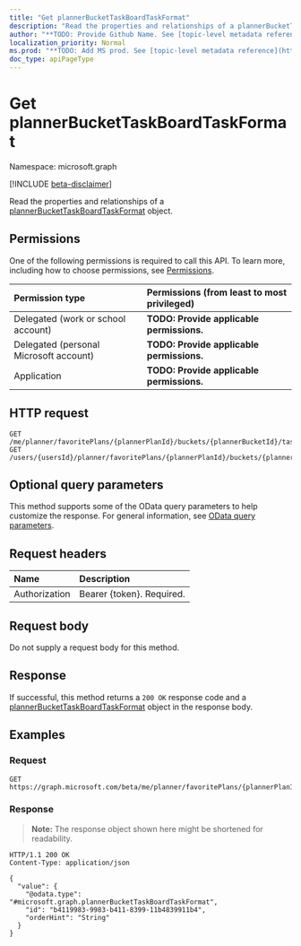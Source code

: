 ```yaml
---
title: "Get plannerBucketTaskBoardTaskFormat"
description: "Read the properties and relationships of a plannerBucketTaskBoardTaskFormat object."
author: "**TODO: Provide Github Name. See [topic-level metadata reference](https://msgo.azurewebsites.net/add/document/guidelines/metadata.html#topic-level-metadata)**"
localization_priority: Normal
ms.prod: "**TODO: Add MS prod. See [topic-level metadata reference](https://msgo.azurewebsites.net/add/document/guidelines/metadata.html#topic-level-metadata)**"
doc_type: apiPageType
---
```


# Get plannerBucketTaskBoardTaskFormat
Namespace: microsoft.graph

[!INCLUDE [beta-disclaimer](../../includes/beta-disclaimer.md)]

Read the properties and relationships of a [plannerBucketTaskBoardTaskFormat](../resources/plannerbuckettaskboardtaskformat.md) object.

## Permissions
One of the following permissions is required to call this API. To learn more, including how to choose permissions, see [Permissions](/graph/permissions-reference).

|Permission type|Permissions (from least to most privileged)|
|:---|:---|
|Delegated (work or school account)|**TODO: Provide applicable permissions.**|
|Delegated (personal Microsoft account)|**TODO: Provide applicable permissions.**|
|Application|**TODO: Provide applicable permissions.**|

## HTTP request

<!-- {
  "blockType": "ignored"
}
-->
``` http
GET /me/planner/favoritePlans/{plannerPlanId}/buckets/{plannerBucketId}/tasks/{plannerTaskId}/bucketTaskBoardFormat
GET /users/{usersId}/planner/favoritePlans/{plannerPlanId}/buckets/{plannerBucketId}/tasks/{plannerTaskId}/bucketTaskBoardFormat
```

## Optional query parameters
This method supports some of the OData query parameters to help customize the response. For general information, see [OData query parameters](/graph/query-parameters).

## Request headers
|Name|Description|
|:---|:---|
|Authorization|Bearer {token}. Required.|

## Request body
Do not supply a request body for this method.

## Response

If successful, this method returns a `200 OK` response code and a [plannerBucketTaskBoardTaskFormat](../resources/plannerbuckettaskboardtaskformat.md) object in the response body.

## Examples

### Request
<!-- {
  "blockType": "request",
  "name": "get_plannerbuckettaskboardtaskformat"
}
-->
``` http
GET https://graph.microsoft.com/beta/me/planner/favoritePlans/{plannerPlanId}/buckets/{plannerBucketId}/tasks/{plannerTaskId}/bucketTaskBoardFormat
```


### Response
>**Note:** The response object shown here might be shortened for readability.
<!-- {
  "blockType": "response",
  "truncated": true,
  "@odata.type": "microsoft.graph.plannerBucketTaskBoardTaskFormat"
}
-->
``` http
HTTP/1.1 200 OK
Content-Type: application/json

{
  "value": {
    "@odata.type": "#microsoft.graph.plannerBucketTaskBoardTaskFormat",
    "id": "b4119983-9983-b411-8399-11b4839911b4",
    "orderHint": "String"
  }
}
```

